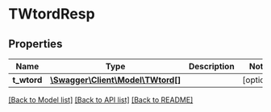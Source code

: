 # TWtordResp

## Properties
Name | Type | Description | Notes
------------ | ------------- | ------------- | -------------
**t_wtord** | [**\Swagger\Client\Model\TWtord[]**](TWtord.md) |  | [optional] 

[[Back to Model list]](../README.md#documentation-for-models) [[Back to API list]](../README.md#documentation-for-api-endpoints) [[Back to README]](../README.md)


